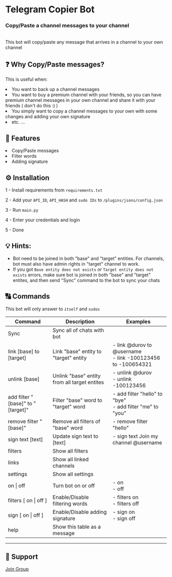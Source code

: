 # Telegram Copier Bot
### Copy/Paste a channel messages to your channel

<br>
This bot will copy/paste any message that arrives in a channel to your own channel

## ❓ Why Copy/Paste messages?
This is useful when:
<li> You want to back up a channel messages</li>
<li> You want to buy a premium channel with your friends, so you can have premium channel messages in your own channel and share it with your friends ( don't do this :) )</li>
<li>You simply want to copy a channel messages to your own with some changes and adding your own signature</li>
<li> etc. ...</li>

## 📍 Features
<li>Copy/Paste messages</li>
<li>Filter words</li>
<li>Adding signature</li>

## ⚙️ Installation
1 - Install requirements from `requirements.txt`

2 - Add your `API_ID`, `API_HASH` and `sudo IDs` to `/plugins/jsons/config.json`

3 - Run `main.py`

4 - Enter your credentials and login

5 - Done

## 💡 Hints:
- Bot need to be joined in both "base" and "target" entities. For channels, bot must also have admin rights in "target" channel to work.
- If you got ‍‍‍`Base entity does not exists` or `Target entity does not exists` errors, make sure bot is joined in both "base" and "target" entites, and then send "Sync" command to the bot to sync your chats

## 🔠 Commands
This bot will only answer to `itself` and `sudos`

| Command 	| Description 	| Examples 	|
|---	|---	|---	|
| Sync | Sync all of chats with bot |  	|
| link [base] to [target] 	| Link "base" entity to "target" entity 	| - link @durov to @username<br>- link -100123456 to -100654321 	|
| unlink [base] 	| Unlink "base" entity from all target entites 	| - unlink @durov<br>- unlink -100123456 	|
| add filter "[base]" to "[target]" 	| Filter "base" word to "target" word 	| - add filter "hello" to "bye"<br>- add filter "me" to "you" 	|
| remove filter "[base]" 	| Remove all filters of "base" word 	| - remove filter "hello" 	|
| sign text [text] 	| Update sign text to [text] 	| - sign text Join my channel @username 	|
| filters 	| Show all filters 	|  	|
| links 	| Show all linked channels 	|  	|
| settings 	| Show all settings 	|  	|
| on \| off 	| Turn bot on or off 	| - on<br>- off 	|
| filters [ on \| off ] 	| Enable/Disable filtering words 	| - filters on<br>- filters off 	|
| sign [ on \| off ] 	| Enable/Disable adding signature 	| - sign on<br>- sign off 	|
| help 	| Show this table as a message 	|  	|

---

## 💬 Support
[Join Group](https://t.me/PythonUnion)
